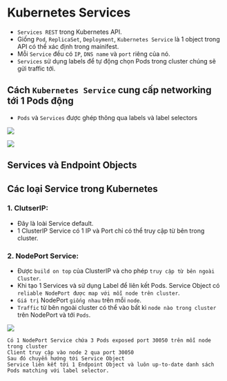# Kubernetes Services
- `Services REST` trong Kubernetes API.
- Giống `Pod`, `ReplicaSet`, `Deployment`, `Kubernetes Service` là 1 object trong API có thể xác định trong mainifest.
- Mỗi `Service` đều có `IP`, `DNS name` và `port` riêng của nó.
- `Services` sử dụng labels để tự động chọn Pods trong cluster chúng sẽ gửi traffic tới.

## Cách `Kubernetes Service` cung cấp networking tới 1 Pods động
- `Pods` và `Services` được ghép thông qua labels và label selectors

![](https://camo.githubusercontent.com/e641a21015660919e18b91e3164760d52120666e/68747470733a2f2f692e696d6775722e636f6d2f6e5737573136652e706e67)

![](https://camo.githubusercontent.com/7e53d20c7aeb8686608c1f837e6a05db8fc7dd68/68747470733a2f2f692e696d6775722e636f6d2f4362345678464e2e706e67)

## Services và Endpoint Objects


## Các loại Service trong Kubernetes
### 1. ClutserIP:
- Đây là loài Service default.
- 1 ClusterIP Service có 1 IP và Port chỉ có thể truy cập từ bên trong cluster.

### 2. NodePort Service:
- Được `build on top` của ClusterIP và cho phép `truy cập từ bên ngoài Cluster`.
- Khi tạo 1 Services và sử dụng Label để liên kết Pods. Service Object có `reliable NodePort được map với mỗi node trên cluster`.
- `Giá trị` NodePort `giống nhau` trên mỗi `node`.
- `Traffic` từ bên ngoài cluster có thể vào bất kì `node nào trong cluster` trên NodePort và tới `Pods`.

![](https://camo.githubusercontent.com/a86bcfe5c861fa519e6dd30e3bca63dd4f85865e/68747470733a2f2f692e696d6775722e636f6d2f6f6b32683237332e706e67)

```
Có 1 NodePort Service chứa 3 Pods exposed port 30050 trên mỗi node trong cluster
Client truy cập vào node 2 qua port 30050
Sau đó chuyển hướng tới Service Object
Service liên kết tới 1 Endpoint Object và luôn up-to-date danh sách Pods matching với label selector.
``` 

